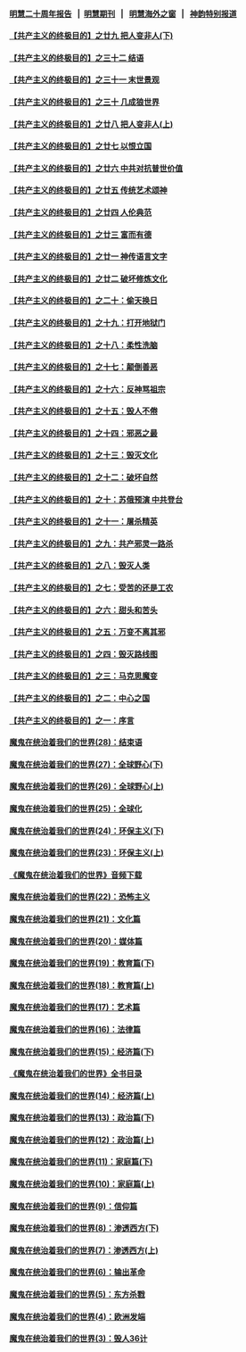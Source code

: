 #### [明慧二十周年报告](https://github.com/gfw-breaker/mh-reports/blob/master/README.md?t=07231501) &nbsp;&nbsp;|&nbsp;&nbsp;[明慧期刊](https://github.com/gfw-breaker/mh-qikan) &nbsp;&nbsp;|&nbsp;&nbsp; [明慧海外之窗](https://github.com/gfw-breaker/mh-news/blob/master/README.md?t=07231501) &nbsp;&nbsp;|&nbsp;&nbsp; [神韵特别报道](https://github.com/gfw-breaker/mh-news/blob/master/shenyun.md?t=07231501) 

#### [【共产主义的终极目的】之廿九 把人变非人(下)](../pages/nsc422/n11344140.md?t=07231501) 

#### [【共产主义的终极目的】之三十二 结语](../pages/nsc422/n11360535.md?t=07231501) 

#### [【共产主义的终极目的】之三十一 末世景观](../pages/nsc422/n11351129.md?t=07231501) 

#### [【共产主义的终极目的】之三十 几成狼世界](../pages/nsc422/n11348280.md?t=07231501) 

#### [【共产主义的终极目的】之廿八 把人变非人(上)](../pages/nsc422/n11340492.md?t=07231501) 

#### [【共产主义的终极目的】之廿七 以恨立国](../pages/nsc422/n11336944.md?t=07231501) 

#### [【共产主义的终极目的】之廿六 中共对抗普世价值](../pages/nsc422/n11324785.md?t=07231501) 

#### [【共产主义的终极目的】之廿五 传统艺术颂神](../pages/nsc422/n11296396.md?t=07231501) 

#### [【共产主义的终极目的】之廿四 人伦典范](../pages/nsc422/n11296397.md?t=07231501) 

#### [【共产主义的终极目的】之廿三 富而有德](../pages/nsc422/n11283598.md?t=07231501) 

#### [【共产主义的终极目的】之廿一 神传语言文字](../pages/nsc422/n11263265.md?t=07231501) 

#### [【共产主义的终极目的】之廿二 破坏修炼文化](../pages/nsc422/n11245728.md?t=07231501) 

#### [【共产主义的终极目的】之二十：偷天换日](../pages/nsc422/n11238846.md?t=07231501) 

#### [【共产主义的终极目的】之十九：打开地狱门](../pages/nsc422/n11206376.md?t=07231501) 

#### [【共产主义的终极目的】之十八：柔性洗脑](../pages/nsc422/n11199994.md?t=07231501) 

#### [【共产主义的终极目的】之十七：颠倒善恶](../pages/nsc422/n11179782.md?t=07231501) 

#### [【共产主义的终极目的】之十六：反神骂祖宗](../pages/nsc422/n11166798.md?t=07231501) 

#### [【共产主义的终极目的】之十五：毁人不倦](../pages/nsc422/n11166792.md?t=07231501) 

#### [【共产主义的终极目的】之十四：邪恶之最](../pages/nsc422/n11150249.md?t=07231501) 

#### [【共产主义的终极目的】之十三：毁灭文化](../pages/nsc422/n11135227.md?t=07231501) 

#### [【共产主义的终极目的】之十二：破坏自然](../pages/nsc422/n11135214.md?t=07231501) 

#### [【共产主义的终极目的】之十：苏俄预演 中共登台](../pages/nsc422/n11118424.md?t=07231501) 

#### [【共产主义的终极目的】之十一：屠杀精英](../pages/nsc422/n11118442.md?t=07231501) 

#### [【共产主义的终极目的】之九：共产邪灵一路杀](../pages/nsc422/n11114139.md?t=07231501) 

#### [【共产主义的终极目的】之八：毁灭人类](../pages/nsc422/n11108503.md?t=07231501) 

#### [【共产主义的终极目的】之七：受苦的还是工农](../pages/nsc422/n11101809.md?t=07231501) 

#### [【共产主义的终极目的】之六：甜头和苦头](../pages/nsc422/n11096971.md?t=07231501) 

#### [【共产主义的终极目的】之五：万变不离其邪](../pages/nsc422/n11091285.md?t=07231501) 

#### [【共产主义的终极目的】之四：毁灭路线图](../pages/nsc422/n11086284.md?t=07231501) 

#### [【共产主义的终极目的】之三：马克思魔变](../pages/nsc422/n11061941.md?t=07231501) 

#### [【共产主义的终极目的】之二：中心之国](../pages/nsc422/n11047728.md?t=07231501) 

#### [【共产主义的终极目的】之一：序言](../pages/nsc422/n11086077.md?t=07231501) 

#### [魔鬼在统治着我们的世界(28)：结束语](../pages/nsc422/n10936246.md?t=07231501) 

#### [魔鬼在统治着我们的世界(27)：全球野心(下)](../pages/nsc422/n10928319.md?t=07231501) 

#### [魔鬼在统治着我们的世界(26)：全球野心(上)](../pages/nsc422/n10900318.md?t=07231501) 

#### [魔鬼在统治着我们的世界(25)：全球化](../pages/nsc422/n10788205.md?t=07231501) 

#### [魔鬼在统治着我们的世界(24)：环保主义(下)](../pages/nsc422/n10695307.md?t=07231501) 

#### [魔鬼在统治着我们的世界(23)：环保主义(上)](../pages/nsc422/n10688613.md?t=07231501) 

#### [《魔鬼在统治着我们的世界》音频下载](../pages/nsc422/n10635553.md?t=07231501) 

#### [魔鬼在统治着我们的世界(22)：恐怖主义](../pages/nsc422/n10614727.md?t=07231501) 

#### [魔鬼在统治着我们的世界(21)：文化篇](../pages/nsc422/n10597706.md?t=07231501) 

#### [魔鬼在统治着我们的世界(20)：媒体篇](../pages/nsc422/n10586579.md?t=07231501) 

#### [魔鬼在统治着我们的世界(19)：教育篇(下)](../pages/nsc422/n10564808.md?t=07231501) 

#### [魔鬼在统治着我们的世界(18)：教育篇(上)](../pages/nsc422/n10526970.md?t=07231501) 

#### [魔鬼在统治着我们的世界(17)：艺术篇](../pages/nsc422/n10499093.md?t=07231501) 

#### [魔鬼在统治着我们的世界(16)：法律篇](../pages/nsc422/n10485969.md?t=07231501) 

#### [魔鬼在统治着我们的世界(15)：经济篇(下)](../pages/nsc422/n10469975.md?t=07231501) 

#### [《魔鬼在统治着我们的世界》全书目录](../pages/nsc422/n10464261.md?t=07231501) 

#### [魔鬼在统治着我们的世界(14)：经济篇(上)](../pages/nsc422/n10457370.md?t=07231501) 

#### [魔鬼在统治着我们的世界(13)：政治篇(下)](../pages/nsc422/n10448270.md?t=07231501) 

#### [魔鬼在统治着我们的世界(12)：政治篇(上)](../pages/nsc422/n10444576.md?t=07231501) 

#### [魔鬼在统治着我们的世界(11)：家庭篇(下)](../pages/nsc422/n10440961.md?t=07231501) 

#### [魔鬼在统治着我们的世界(10)：家庭篇(上)](../pages/nsc422/n10435448.md?t=07231501) 

#### [魔鬼在统治着我们的世界(9)：信仰篇](../pages/nsc422/n10432159.md?t=07231501) 

#### [魔鬼在统治着我们的世界(8)：渗透西方(下)](../pages/nsc422/n10429603.md?t=07231501) 

#### [魔鬼在统治着我们的世界(7)：渗透西方(上)](../pages/nsc422/n10426013.md?t=07231501) 

#### [魔鬼在统治着我们的世界(6)：输出革命](../pages/nsc422/n10421536.md?t=07231501) 

#### [魔鬼在统治着我们的世界(5)：东方杀戮](../pages/nsc422/n10417707.md?t=07231501) 

#### [魔鬼在统治着我们的世界(4)：欧洲发端](../pages/nsc422/n10414890.md?t=07231501) 

#### [魔鬼在统治着我们的世界(3)：毁人36计](../pages/nsc422/n10411583.md?t=07231501) 

